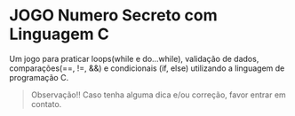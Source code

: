 # JOGO Numero Secreto com Linguagem C
Um jogo para praticar loops(while e do...while), validação de dados, comparações(==, !=, &amp;&amp;) e condicionais (if, else) utilizando a linguagem de programação C.


> Observação!!
Caso tenha alguma dica e/ou correção, favor entrar em contato.
